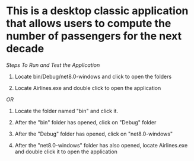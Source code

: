 # This is a desktop classic application that allows users to compute the number of passengers for the next decade

*Steps To Run and Test the Application*

1. Locate bin/Debug/net8.0-windows and click to open the folders

2. Locate Airlines.exe and double click to open the application 

*OR*

1. Locate the folder named "bin" and click it.

2. After the "bin" folder has opened, click on "Debug" folder

3. After the "Debug" folder has opened, click on "net8.0-windows"

4. After the "net8.0-windows" folder has also opened, locate Airlines.exe and double click it to open the application
